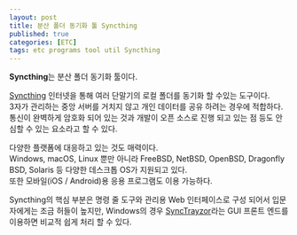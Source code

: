 ```yaml
---
layout: post
title: 분산 폴더 동기화 툴 Syncthing
published: true
categories: [ETC]
tags: etc programs tool util Syncthing
---
```

**Syncthing**는 분산 폴더 동기화 툴이다.  

[Syncthing](https://syncthing.net/ ) 인터넷을 통해 여러 단말기의 로컬 폴더를 동기화 할 수있는 도구이다.  
3자가 관리하는 중앙 서버를 거치지 않고 개인 데이터를 공유 하려는 경우에 적합하다.  
통신이 완벽하게 암호화 되어 있는 것과 개발이 오픈 소스로 진행 되고 있는 점 등도 안심할 수 있는 요소라고 할 수 있다.  
  
다양한 플랫폼에 대응하고 있는 것도 매력이다.  
Windows, macOS, Linux 뿐만 아니라 FreeBSD, NetBSD, OpenBSD, Dragonfly BSD, Solaris 등 다양한 데스크톱 OS가 지원되고 있다.  
또한 모바일(iOS / Android)용 응용 프로그램도 이용 가능하다.  
  
Syncthing의 핵심 부분은 명령 줄 도구와 관리용 Web 인터페이스로 구성 되어서 입문자에게는 조금 허들이 높지만, Windows의 경우 [SyncTrayzor](https://github.com/canton7/SyncTrayzor )라는 GUI 프론트 엔드를 이용하면 비교적 쉽게 처리 할 수 있다.  
  
